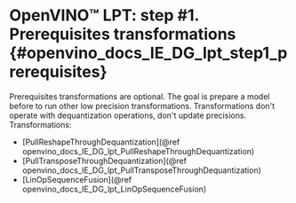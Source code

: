 # OpenVINO™ LPT: step #1. Prerequisites transformations {#openvino_docs_IE_DG_lpt_step1_prerequisites}

Prerequisites transformations are optional. The goal is prepare a model before to run other low precision transformations. Transformations don't operate with dequantization operations, don't update precisions. Transformations:
* [PullReshapeThroughDequantization](@ref openvino_docs_IE_DG_lpt_PullReshapeThroughDequantization)
* [PullTransposeThroughDequantization](@ref openvino_docs_IE_DG_lpt_PullTransposeThroughDequantization)
* [LinOpSequenceFusion](@ref openvino_docs_IE_DG_lpt_LinOpSequenceFusion)